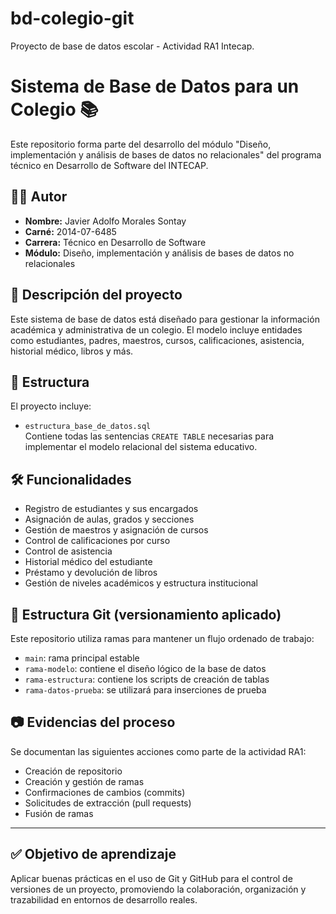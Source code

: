 # bd-colegio-git
Proyecto de base de datos escolar - Actividad RA1 Intecap.

# Sistema de Base de Datos para un Colegio 📚

Este repositorio forma parte del desarrollo del módulo "Diseño, implementación y análisis de bases de datos no relacionales" del programa técnico en Desarrollo de Software del INTECAP.

## 👨‍💻 Autor

- **Nombre:** Javier Adolfo Morales Sontay  
- **Carné:** 2014-07-6485  
- **Carrera:** Técnico en Desarrollo de Software  
- **Módulo:** Diseño, implementación y análisis de bases de datos no relacionales  

## 🧠 Descripción del proyecto

Este sistema de base de datos está diseñado para gestionar la información académica y administrativa de un colegio. El modelo incluye entidades como estudiantes, padres, maestros, cursos, calificaciones, asistencia, historial médico, libros y más.

## 📁 Estructura

El proyecto incluye:

- `estructura_base_de_datos.sql`  
  Contiene todas las sentencias `CREATE TABLE` necesarias para implementar el modelo relacional del sistema educativo.

## 🛠️ Funcionalidades

- Registro de estudiantes y sus encargados
- Asignación de aulas, grados y secciones
- Gestión de maestros y asignación de cursos
- Control de calificaciones por curso
- Control de asistencia
- Historial médico del estudiante
- Préstamo y devolución de libros
- Gestión de niveles académicos y estructura institucional

## 🚀 Estructura Git (versionamiento aplicado)

Este repositorio utiliza ramas para mantener un flujo ordenado de trabajo:

- `main`: rama principal estable
- `rama-modelo`: contiene el diseño lógico de la base de datos
- `rama-estructura`: contiene los scripts de creación de tablas
- `rama-datos-prueba`: se utilizará para inserciones de prueba

## 📷 Evidencias del proceso

Se documentan las siguientes acciones como parte de la actividad RA1:

- Creación de repositorio
- Creación y gestión de ramas
- Confirmaciones de cambios (commits)
- Solicitudes de extracción (pull requests)
- Fusión de ramas

---

## ✅ Objetivo de aprendizaje

Aplicar buenas prácticas en el uso de Git y GitHub para el control de versiones de un proyecto, promoviendo la colaboración, organización y trazabilidad en entornos de desarrollo reales.
